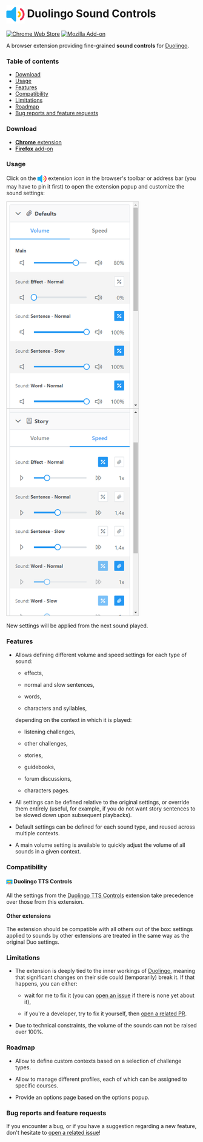 <h1>
  <img align="center" width="48" height="48" src="https://raw.githubusercontent.com/blmage/duolingo-sound-controls/master/dist/icons/icon_48.png" />
  Duolingo Sound Controls
</h1>

[![Chrome Web Store](https://img.shields.io/chrome-web-store/v/fdgmdpdkmbmoikgppbpdkcagdnhgkiih)](https://chrome.google.com/webstore/detail/duolingo-sound-controls/fdgmdpdkmbmoikgppbpdkcagdnhgkiih)
[![Mozilla Add-on](https://img.shields.io/amo/v/duolingo-sound-controls)](https://addons.mozilla.org/firefox/addon/duolingo-sound-controls/)

A browser extension providing fine-grained **sound controls** for [Duolingo](https://www.duolingo.com).

### Table of contents

* [Download](#download)
* [Usage](#usage)
* [Features](#features)
* [Compatibility](#compatibility)
* [Limitations](#limitations)
* [Roadmap](#roadmap)
* [Bug reports and feature requests](#bug-reports-and-feature-requests)

### Download

* [**Chrome** extension](https://chrome.google.com/webstore/detail/duolingo-sound-controls/fdgmdpdkmbmoikgppbpdkcagdnhgkiih)
* [**Firefox** add-on](https://addons.mozilla.org/firefox/addon/duolingo-sound-controls/)

### Usage

Click on the <img align="center" width="24" height="24" src="https://raw.githubusercontent.com/blmage/duolingo-sound-controls/master/dist/icons/icon_48.png" />
extension icon in the browser's toolbar or address bar (you may have to pin it first) to open the extension popup and 
customize the sound settings:

  <img align="left" width="350" src="https://raw.githubusercontent.com/blmage/duolingo-sound-controls/assets_v1/popup__defaults.png" style="float:left;"/>

  <img width="350" src="https://raw.githubusercontent.com/blmage/duolingo-sound-controls/assets_v1/popup__story.png"/>

New settings will be applied from the next sound played.

### Features

* Allows defining different volume and speed settings for each type of sound:

    * effects,

    * normal and slow sentences,

    * words,
    
    * characters and syllables,

    depending on the context in which it is played:

    * listening challenges,

    * other challenges,

    * stories,

    * guidebooks,

    * forum discussions,

    * characters pages.

* All settings can be defined relative to the original settings, or override them entirely
  (useful, for example, if you do not want story sentences to be slowed down upon subsequent playbacks).

* Default settings can be defined for each sound type, and reused across multiple contexts.

* A main volume setting is available to quickly adjust the volume of all sounds in a given context.

### Compatibility

<h4>
  <img align="center" width="16" height="16" src="https://raw.githubusercontent.com/blmage/duolingo-tts-controls/master/dist/icons/icon_16.png" />
  Duolingo TTS Controls
</h4>
All the settings from the <a href="https://www.github.com/blmage/duolingo-tts-controls">Duolingo TTS Controls</a>
extension take precedence over those from this extension.

#### Other extensions

The extension should be compatible with all others out of the box:
settings applied to sounds by other extensions are treated in the same way as the original Duo settings.

### Limitations

* The extension is deeply tied to the inner workings of [Duolingo](https://www.duolingo.com), meaning that
  significant changes on their side could (temporarily) break it. If that happens, you can either:

    * wait for me to fix it (you can
      [open an issue](https://github.com/blmage/duolingo-sound-controls/issues/new) if there is none yet about it),

    * if you're a developer, try to fix it yourself, then
      [open a related PR](https://github.com/blmage/duolingo-sound-controls/compare).

* Due to technical constraints, the volume of the sounds can not be raised over 100%.

### Roadmap

* Allow to define custom contexts based on a selection of challenge types. 

* Allow to manage different profiles, each of which can be assigned to specific courses.

* Provide an options page based on the options popup.

### Bug reports and feature requests

If you encounter a bug, or if you have a suggestion regarding a new feature, don't hesitate to
[open a related issue](https://github.com/blmage/duolingo-sound-controls/issues/new)!
